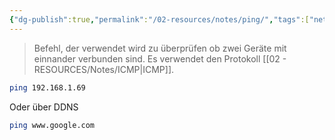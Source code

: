 ```yaml
---
{"dg-publish":true,"permalink":"/02-resources/notes/ping/","tags":["netzwerk","linux/command","windows/command"],"noteIcon":"","updated":"2025-08-26T16:35:06.641+02:00"}
---
```


> Befehl, der verwendet wird zu überprüfen ob zwei Geräte mit einnander verbunden sind.
> Es verwendet den Protokoll [[02 - RESOURCES/Notes/ICMP\|ICMP]].


```sh
ping 192.168.1.69
```
Oder über DDNS
```sh
ping www.google.com
```